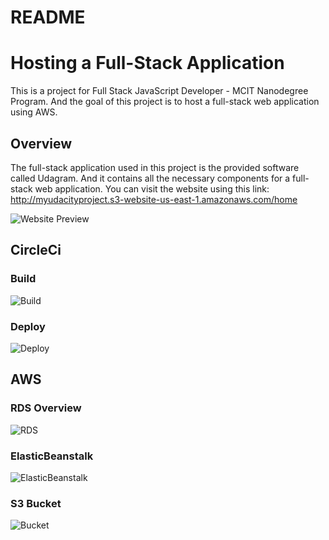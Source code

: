# README

# Hosting a Full-Stack Application
This is a project for Full Stack JavaScript Developer - MCIT Nanodegree Program. And the goal of this project is to host a full-stack web application using AWS.

## Overview
The full-stack application used in this project is the provided software called Udagram. And it contains all the necessary components for a full-stack web application. You can visit the website using this link: http://myudacityproject.s3-website-us-east-1.amazonaws.com/home

![Website Preview](https://res.cloudinary.com/domq50ciy/image/upload/v1672333279/Hosting%20a%20Full%20Stack%20Application/firefox_xJzNtb7eT2_avxgya.gif)
## CircleCi
### Build
![Build](https://res.cloudinary.com/domq50ciy/image/upload/v1672333763/Hosting%20a%20Full%20Stack%20Application/firefox_2sxwRQeLuu_bhilsi.png)
### Deploy
![Deploy](https://res.cloudinary.com/domq50ciy/image/upload/v1672333762/Hosting%20a%20Full%20Stack%20Application/firefox_WSAdzF9GED_u4mnzl.png)
## AWS
### RDS Overview
![RDS](https://res.cloudinary.com/domq50ciy/image/upload/v1672340218/Hosting%20a%20Full%20Stack%20Application/firefox_O0iUPrgHZv_wx6qdg.png)

### ElasticBeanstalk
![ElasticBeanstalk](https://res.cloudinary.com/domq50ciy/image/upload/v1672340219/Hosting%20a%20Full%20Stack%20Application/firefox_VPFhBgtj83_prhozz.png)
### S3 Bucket
![Bucket](https://res.cloudinary.com/domq50ciy/image/upload/v1672340335/Hosting%20a%20Full%20Stack%20Application/firefox_LUMQb923cd_v7zyhk.png)
